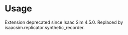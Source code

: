 # Usage

Extension deprecated since Isaac Sim 4.5.0. Replaced by isaacsim.replicator.synthetic_recorder.
